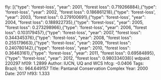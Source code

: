 fly: [{"type": 'forest-loss', "year": 2001, "forest loss": 0.719266884},{"type": 'forest-loss', "year": 2002, "forest loss": 0.186861218},{"type": 'forest-loss', "year": 2003, "forest loss": 0.279100691},{"type": 'forest-loss', "year": 2004, "forest loss": 0.188922735},{"type": 'forest-loss', "year": 2005, "forest loss": 0.273298966},{"type": 'forest-loss', "year": 2006, "forest loss": 0.103179457},{"type": 'forest-loss', "year": 2007, "forest loss": 0.344345376},{"type": 'forest-loss', "year": 2008, "forest loss": 0.255179663},{"type": 'forest-loss', "year": 2009, "forest loss": 0.240780142},{"type": 'forest-loss', "year": 2010, "forest loss": 0.36463161},{"type": 'forest-loss', "year": 2011, "forest loss": 0.69584895},{"type": 'forest-loss', "year": 2012, "forest loss": 0.980334038}]
wdpaid: 220297
hf09: 1.2899
Author: IUCN, UQ and WCS
hfcg: -0.0406
Tags: Brazil;
fc: 964.649157
Title: Pantanal Conservation Complex
Year: 2000
Date: 2017
hf93: 1.333
